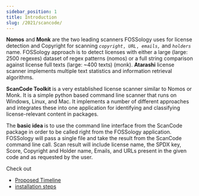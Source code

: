 ```yaml
---
sidebar_position: 1
title: Introduction
slug: /2021/scancode/
---
```

<!--
SPDX-License-Identifier: CC-BY-SA-4.0

SPDX-FileCopyrightText: 2021 Sarita Singh <saritasingh.0425@gmail.com>
-->

<p>
<strong>Nomos</strong> and <strong>Monk</strong> are the two leading scanners FOSSology uses for license detection and Copyright for scanning <code><em>copyright</em>, <em>URL</em>, <em>emails,</em></code> and <code><em>holders</em></code> name. FOSSology approach is to detect licenses with either a large (large: 2500 regexes) dataset of regex patterns (nomos) or a full string comparison against license full texts (large: ~400 texts) (monk). <strong>Atarashi</strong> license scanner implements multiple text statistics and information retrieval algorithms. 
</p>
<p>
<strong>ScanCode Toolkit</strong> is a very established license scanner similar to Nomos or Monk. It is a simple python based command line scanner that runs on Windows, Linux, and Mac. It implements a number of different approaches and integrates these into one application for identifying and classifying license-relevant content in packages.
</p>
<p>
The <strong> basic idea </strong> is to use the command line interface from the ScanCode package in order to be called right from the FOSSology application. FOSSology will pass a single file and take the result from the ScanCode command line call. Scan result will include license name, the SPDX key, Score, Copyright and Holder name, Emails, and URLs present in the given code and as requested by the user.
</p>

Check out
- [Proposed Timeline](https://itssingh.github.io/gsoc-blog/timeline.html)
- [installation steps](installation)
